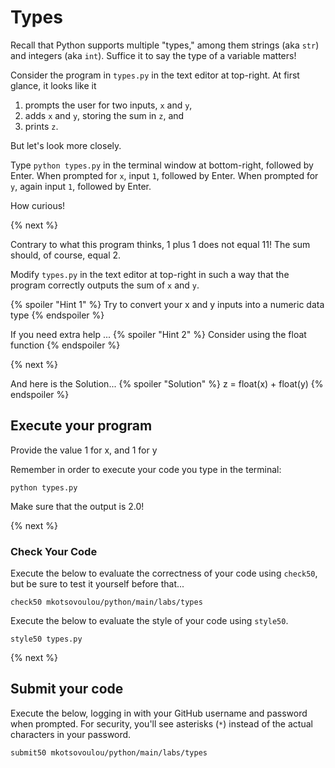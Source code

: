 # Types

Recall that Python supports multiple "types," among them strings (aka `str`) and integers (aka `int`). Suffice it to say the type of a variable matters!

Consider the program in `types.py` in the text editor at top-right. At first glance, it looks like it

1. prompts the user for two inputs, `x` and `y`,
2. adds `x` and `y`, storing the sum in `z`, and
3. prints `z`.

But let's look more closely.

Type `python types.py` in the terminal window at bottom-right, followed by Enter. When prompted for `x`, input `1`, followed by Enter. When prompted for `y`, again input `1`, followed by Enter.

How curious!

{% next %}

Contrary to what this program thinks, 1 plus 1 does not equal 11! The sum should, of course, equal 2.

Modify `types.py` in the text editor at top-right in such a way that the program correctly outputs the sum of `x` and `y`.

{% spoiler "Hint 1" %}
Try to convert your x and y inputs into a numeric data type
{% endspoiler %}

If you need extra help ...
{% spoiler "Hint 2" %}
  Consider using the float function
{% endspoiler %}

{% next %}

And here is the Solution...
{% spoiler "Solution" %}
  z = float(x) + float(y)
{% endspoiler %}

## Execute your program 

Provide the value 1 for x, and 1 for y

Remember in order to execute your code you type in the terminal:
```
python types.py
```
Make sure that the output is 2.0!

{% next %}
### Check Your Code

Execute the below to evaluate the correctness of your code using `check50`, but be sure to test it yourself before that...

```
check50 mkotsovoulou/python/main/labs/types
```

Execute the below to evaluate the style of your code using `style50`.

```
style50 types.py
```

{% next %}

## Submit your code

Execute the below, logging in with your GitHub username and password when prompted. For security, you'll see asterisks (`*`) instead of the actual characters in your password.

```
submit50 mkotsovoulou/python/main/labs/types
```

